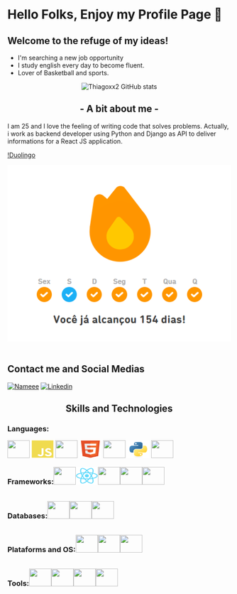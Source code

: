 # Hello Folks, Enjoy my Profile Page 👋

## Welcome to the refuge of my ideas!

- I'm searching a new job opportunity
- I study english every day to become fluent.
- Lover of Basketball and sports.

<div align="center">

![Thiagoxx2 GitHub stats](https://github-readme-stats.vercel.app/api?username=thiagoxx2&show_icons=true&theme=radical)


</div>

<h2 align="center"> - A bit about me -</h2>
I am 25 and I love the feeling of writing code that solves problems. Actually, i work as backend developer using Python and Django as API to deliver informations for a React JS application.

[!Duolingo](https://github.com/thiagoxx2/thiagoxx2/blob/main/Ofensiva.png)

<img src="https://github.com/thiagoxx2/thiagoxx2/blob/main/Ofensiva.png" />
    

<br>
<br>

## Contact me and Social Medias
<div style="display: inline_block">

[![Nameee](https://img.shields.io/badge/Instagram-E4405F?style=for-the-badge&logo=instagram&logoColor=white)](https://www.instagram.com/xavier_thi_/)
[![Linkedin](https://img.shields.io/badge/LinkedIn-0077B5?style=for-the-badge&logo=linkedin&logoColor=white)](https://www.linkedin.com/in/thiago-sousa-xavier-a22a63137/)
</div>

<h2 align="center">Skills and Technologies</h2>

### Languages: 
<div style="display: inline_block">
<img height="40" width="50" src="https://cdn.jsdelivr.net/gh/devicons/devicon/icons/c/c-original.svg" />
<img height="40" width="50" src="https://raw.githubusercontent.com/devicons/devicon/master/icons/javascript/javascript-plain.svg" />
<img height="40" width="50" src="https://cdn.jsdelivr.net/gh/devicons/devicon/icons/typescript/typescript-original.svg" />
<img height="40" width="50" src="https://raw.githubusercontent.com/devicons/devicon/master/icons/html5/html5-original.svg" />
<img height="40" width="50" src="https://cdn.jsdelivr.net/gh/devicons/devicon/icons/css3/css3-original.svg" />
<img height="40" width="50" src="https://raw.githubusercontent.com/devicons/devicon/master/icons/python/python-original.svg" />
<img height="40" width="50" src="https://cdn.jsdelivr.net/gh/devicons/devicon/icons/java/java-original-wordmark.svg" />
</div>
<br>

<div style="display: flex">

### Frameworks:
<img height="40" width="50" src="https://cdn.jsdelivr.net/gh/devicons/devicon/icons/bootstrap/bootstrap-plain-wordmark.svg" />
<img  height="40" width="50" src="https://raw.githubusercontent.com/devicons/devicon/master/icons/react/react-original.svg" />
<img height="40" width="50" src="https://cdn.jsdelivr.net/gh/devicons/devicon/icons/django/django-original.svg" />
<img height="40" width="50" src="https://cdn.jsdelivr.net/gh/devicons/devicon/icons/nodejs/nodejs-original.svg" />
<img height="40" width="50" src="https://cdn.jsdelivr.net/gh/devicons/devicon/icons/flask/flask-original.svg" />
</div>
<br>
<div style="display: flex">

### Databases: 
<img height="40" width="50" src="https://cdn.jsdelivr.net/gh/devicons/devicon/icons/mysql/mysql-original-wordmark.svg" />
<img height="40" width="50" src="https://cdn.jsdelivr.net/gh/devicons/devicon/icons/mongodb/mongodb-original-wordmark.svg" />
<img height="40" width="50" src="https://cdn.jsdelivr.net/gh/devicons/devicon/icons/microsoftsqlserver/microsoftsqlserver-plain-wordmark.svg" />

</div>
<br>
<div style="display: flex">

### Plataforms and OS: 
<img height="40" width="50" src="https://cdn.jsdelivr.net/gh/devicons/devicon/icons/bash/bash-original.svg" />
<img height="40" width="50" src="https://cdn.jsdelivr.net/gh/devicons/devicon/icons/debian/debian-plain-wordmark.svg" />
<img height="40" width="50" src="https://cdn.jsdelivr.net/gh/devicons/devicon/icons/heroku/heroku-plain-wordmark.svg" />
</div>

<br>
<div style="display: flex">

### Tools: 
<img height="40" width="50" src="https://cdn.jsdelivr.net/gh/devicons/devicon/icons/firebase/firebase-plain-wordmark.svg" />
<img height="40" width="50" src="https://cdn.jsdelivr.net/gh/devicons/devicon/icons/git/git-plain-wordmark.svg" />
<img height="40" width="50" src="https://cdn.jsdelivr.net/gh/devicons/devicon/icons/docker/docker-plain-wordmark.svg" />
<img height="40" width="50" src="https://cdn.jsdelivr.net/gh/devicons/devicon/icons/figma/figma-original.svg" />

</div>